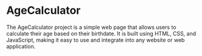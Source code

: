 # AgeCalculator
The AgeCalculator project is a simple web page that allows users to calculate their age based on their birthdate. It is built using HTML, CSS, and JavaScript, making it easy to use and integrate into any website or web application.
